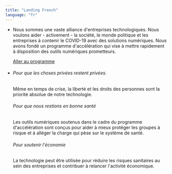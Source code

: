 ```yaml
---
title: "Landing French"
language: "fr"
---
```


- Nous sommes une vaste alliance d'entreprises technologiques. Nous voulons aider - activement - la société, le monde politique et les entreprises à contenir le COVID-19 avec des solutions numériques. Nous avons fondé un programme d'accélération qui vise à mettre rapidement à disposition des outils numériques prometteurs.

  [Aller au programme](/fr/program)

- ###### Pour que les choses privées restent privées.

  Même en temps de crise, la liberté et les droits des personnes sont la priorité absolue de notre technologie.

  ###### Pour que nous restions en bonne santé

  Les outils numériques soutenus dans le cadre du programme d'accélération sont conçus pour aider à mieux protéger les groupes à risque et à alléger la charge qui pèse sur le système de santé.

  ###### Pour soutenir l'économie

  La technologie peut être utilisée pour réduire les risques sanitaires au sein des entreprises et contribuer à relancer l'activité économique.
